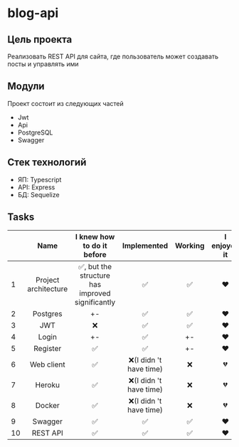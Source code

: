 # blog-api
## Цель проекта
 Реализовать REST API для сайта, где пользователь может создавать посты и управлять ими
## Модули
 Проект состоит из следующих частей
 * Jwt
 * Api
 * PostgreSQL
 * Swagger
## Стек технологий
 * ЯП: Typescript
 * API: Express
 * БД: Sequelize

## Tasks
|  | Name | I knew how to do it before | Implemented | Working | I enjoyed it |
|--|:----:|:--------------------------:|:-----------:|:-------:|:-----------------------:|
|1|Project architecture|✅, but the structure has improved significantly|✅|✅|❤️|
|2|Postgres|+-|✅|✅|❤️|
|3|JWT|❌|✅|✅|❤️|
|4|Login|+-|✅|+-|❤️|
|5|Register|✅|✅|+-|❤️|
|6|Web client|✅|❌(I didn 't have time)|❌|💔|
|7|Heroku|✅|❌(I didn 't have time)|❌|💔|
|8|Docker|✅|❌(I didn 't have time)|❌|💔|
|9|Swagger|✅|✅|✅|❤️|
|10|REST API|✅|✅|✅|❤️|

